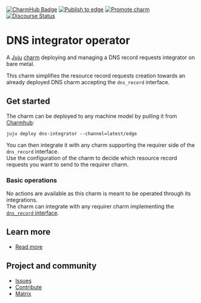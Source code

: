 [![CharmHub Badge](https://charmhub.io/bind/badge.svg)](https://charmhub.io/dns-integrator)
[![Publish to edge](https://github.com/canonical/dns-operators/actions/workflows/publish-dns-integrator-operator-edge.yaml/badge.svg)](https://github.com/canonical/dns-operators/actions/workflows/publish-dns-integrator-operator-edge.yaml)
[![Promote charm](https://github.com/canonical/dns-operators/actions/workflows/promote-bind-operator.yaml/badge.svg)](https://github.com/canonical/dns-operators/actions/workflows/promote-bind-operator.yaml)
[![Discourse Status](https://img.shields.io/discourse/status?server=https%3A%2F%2Fdiscourse.charmhub.io&style=flat&label=CharmHub%20Discourse)](https://discourse.charmhub.io)

# DNS integrator operator

A [Juju](https://juju.is/) [charm](https://documentation.ubuntu.com/juju/3.6/tutorial/)
deploying and managing a DNS record requests integrator on bare metal.

This charm simplifies the resource record requests creation towards an already deployed DNS charm
accepting the `dns_record` interface.

## Get started

The charm can be deployed to any machine model by pulling it from [Charmhub](https://charmhub.io/dns-integrator):
```
juju deploy dns-integrator --channel=latest/edge
```

You can then integrate it with any charm supporting the requirer side of the `dns_record` interface.  
Use the configuration of the charm to decide which resource record requests you want to send to the requirer charm.

### Basic operations

No actions are available as this charm is meant to be operated through its integrations.  
The charm can integrate with any requirer charm implementing the [`dns_record` interface](https://canonical.github.io/charm-relation-interfaces/interfaces/dns_record/v0/).

## Learn more
* [Read more](https://charmhub.io/dns-integrator/docs)

## Project and community
* [Issues](https://github.com/canonical/dns-operators/issues)
* [Contribute](https://github.com/canonical/dns-operators/blob/main/CONTRIBUTING.md)
* [Matrix](https://https://matrix.to/#/#charmhub-charmdev:ubuntu.com)
